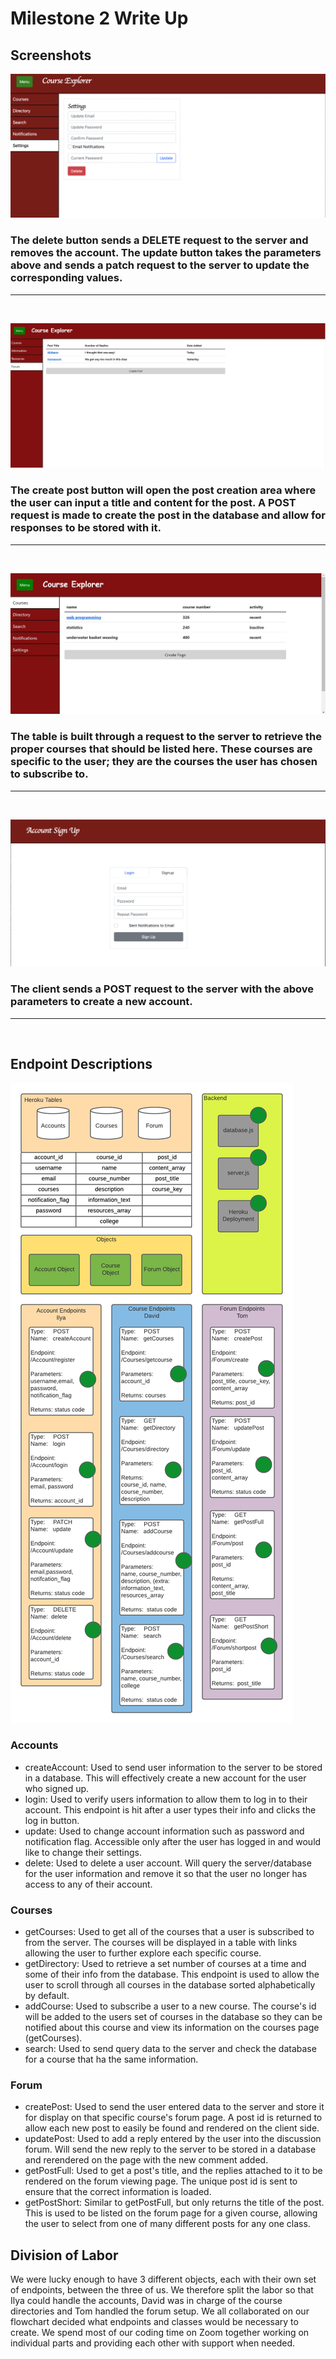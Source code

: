 # Milestone 2 Write Up
## Screenshots
![Screenshot 1](/screenshots/m2screenshot1.png "screenshot1")

### The delete button sends a DELETE request to the server and removes the account.  The update button takes the parameters above and sends a patch request to the server to update the corresponding values.
----------------------------------
$~$

![Screenshot 2](/screenshots/m2screenshot2.JPG "screenshot2")

### The create post button will open the post creation area where the user can input a title and content for the post.  A POST request is made to create the post in the database and allow for responses to be stored with it.
---------------------------------------
$~$

![Screenshot 3](/screenshots/courses.JPG "screenshot3")

### The table is built through a request to the server to retrieve the proper courses that should be listed here.  These courses are specific to the user; they are the courses the user has chosen to subscribe to.  
------------------------------
$~$

![Screenshot 4](/screenshots/m2screenshot3.png "screenshot4")

### The client sends a POST request to the server with the above parameters to create a new account.  
--------------------------
$~$



## Endpoint Descriptions

![Architecture](/docs/endpoints.png "endpoints")
### Accounts
- createAccount: Used to send user information to the server to be stored in a database. This will effectively create a new account for the user who signed up.
- login: Used to verify users information to allow them to log in to their account.  This endpoint is hit after a user types their info and clicks the log in button.
- update: Used to change account information such as password and notification flag.  Accessible only after the user has logged in and would like to change their settings.
- delete: Used to delete a user account.  Will query the server/database for the user information and remove it so that the user no longer has access to any of their account.

### Courses
- getCourses: Used to get all of the courses that a user is subscribed to from the server.  The courses will be displayed in a table with links allowing the user to further explore each specific course.
- getDirectory: Used to retrieve a set number of courses at a time and some of their info from the database.  This endpoint is used to allow the user to scroll through all courses in the database sorted alphabetically by default.
- addCourse: Used to subscribe a user to a new course.  The course's id will be added to the users set of courses in the database so they can be notified about this course and view its information on the courses page (getCourses).
- search: Used to send query data to the server and check the database for a course that ha the same information.  

### Forum
- createPost: Used to send the user entered data to the server and store it for display on that specific course's forum page.  A post id is returned to allow each new post to easily be found and rendered on the client side.
- updatePost: Used to add a reply entered by the user into the discussion forum.  Will send the new reply to the server to be stored in a database and rerendered on the page with the new comment added.
- getPostFull: Used to get a post's title, and the replies attached to it to be rendered on the forum viewing page.  The unique post id is sent to ensure that the correct information is loaded.
- getPostShort: Similar to getPostFull, but only returns the title of the post.  This is used to be listed on the forum page for a given course, allowing the user to select from one of many different posts for any one class.  

## Division of Labor

We were lucky enough to have 3 different objects, each with their own set of endpoints, between the three of us.  We therefore split the labor so that Ilya could handle the accounts, David was in charge of the course directories and Tom handled the forum setup.  We all collaborated on our flowchart decided what endpoints and classes would be necessary to create.  We spend most of our coding time on Zoom together working on individual parts and providing each other with support when needed.  